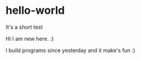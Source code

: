 # hello-world
It's a short test

Hi I am new here. :)

I build programs since yesterday and it make's fun :)
